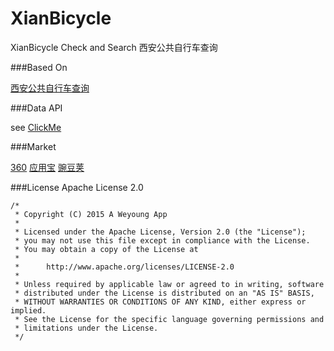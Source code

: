 # XianBicycle
XianBicycle Check and Search 西安公共自行车查询

###Based On

[西安公共自行车查询](http://xian-pub-bicycle.herokuapp.com/)

###Data API

see [ClickMe](https://github.com/JustinFeng/xian-pub-bicycle)

###Market

[360](http://zhushou.360.cn/detail/index/soft_id/2962892?recrefer=SE_D_%E8%A5%BF%E5%AE%89%E8%87%AA%E8%A1%8C%E8%BD%A6)
[应用宝](http://android.myapp.com/myapp/detail.htm?apkName=org.weyoung.xianbicycle)
[豌豆荚](http://www.wandoujia.com/apps/org.weyoung.xianbicycle)

###License
Apache License 2.0
```
/*
 * Copyright (C) 2015 A Weyoung App
 *
 * Licensed under the Apache License, Version 2.0 (the "License");
 * you may not use this file except in compliance with the License.
 * You may obtain a copy of the License at
 *
 *      http://www.apache.org/licenses/LICENSE-2.0
 *
 * Unless required by applicable law or agreed to in writing, software
 * distributed under the License is distributed on an "AS IS" BASIS,
 * WITHOUT WARRANTIES OR CONDITIONS OF ANY KIND, either express or implied.
 * See the License for the specific language governing permissions and
 * limitations under the License.
 */
```
